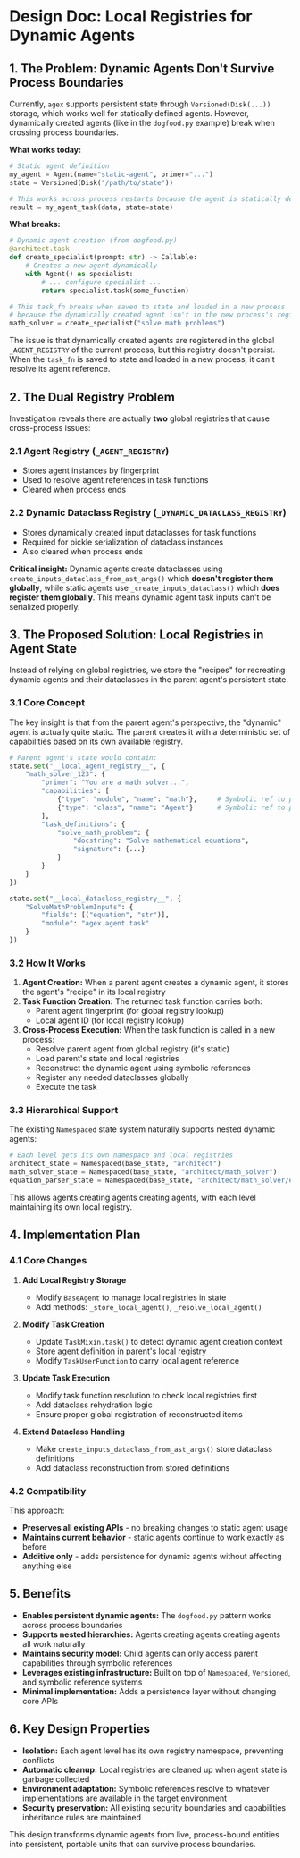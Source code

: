 # Design Doc: Local Registries for Dynamic Agents

## 1. The Problem: Dynamic Agents Don't Survive Process Boundaries

Currently, `agex` supports persistent state through `Versioned(Disk(...))` storage, which works well for statically defined agents. However, dynamically created agents (like in the `dogfood.py` example) break when crossing process boundaries.

**What works today:**
```python
# Static agent definition
my_agent = Agent(name="static-agent", primer="...")
state = Versioned(Disk("/path/to/state"))

# This works across process restarts because the agent is statically defined
result = my_agent_task(data, state=state)
```

**What breaks:**
```python
# Dynamic agent creation (from dogfood.py)
@architect.task
def create_specialist(prompt: str) -> Callable:
    # Creates a new agent dynamically
    with Agent() as specialist:
        # ... configure specialist ...
        return specialist.task(some_function)

# This task_fn breaks when saved to state and loaded in a new process
# because the dynamically created agent isn't in the new process's registry
math_solver = create_specialist("solve math problems")
```

The issue is that dynamically created agents are registered in the global `_AGENT_REGISTRY` of the current process, but this registry doesn't persist. When the `task_fn` is saved to state and loaded in a new process, it can't resolve its agent reference.

## 2. The Dual Registry Problem

Investigation reveals there are actually **two** global registries that cause cross-process issues:

### 2.1 Agent Registry (`_AGENT_REGISTRY`)
- Stores agent instances by fingerprint
- Used to resolve agent references in task functions
- Cleared when process ends

### 2.2 Dynamic Dataclass Registry (`_DYNAMIC_DATACLASS_REGISTRY`)
- Stores dynamically created input dataclasses for task functions
- Required for pickle serialization of dataclass instances
- Also cleared when process ends

**Critical insight:** Dynamic agents create dataclasses using `create_inputs_dataclass_from_ast_args()` which **doesn't register them globally**, while static agents use `_create_inputs_dataclass()` which **does register them globally**. This means dynamic agent task inputs can't be serialized properly.

## 3. The Proposed Solution: Local Registries in Agent State

Instead of relying on global registries, we store the "recipes" for recreating dynamic agents and their dataclasses in the parent agent's persistent state.

### 3.1 Core Concept

The key insight is that from the parent agent's perspective, the "dynamic" agent is actually quite static. The parent creates it with a deterministic set of capabilities based on its own available registry.

```python
# Parent agent's state would contain:
state.set("__local_agent_registry__", {
    "math_solver_123": {
        "primer": "You are a math solver...",
        "capabilities": [
            {"type": "module", "name": "math"},     # Symbolic ref to parent's math module
            {"type": "class", "name": "Agent"}      # Symbolic ref to parent's Agent class
        ],
        "task_definitions": {
            "solve_math_problem": {
                "docstring": "Solve mathematical equations",
                "signature": {...}
            }
        }
    }
})

state.set("__local_dataclass_registry__", {
    "SolveMathProblemInputs": {
        "fields": [("equation", "str")],
        "module": "agex.agent.task"
    }
})
```

### 3.2 How It Works

1. **Agent Creation:** When a parent agent creates a dynamic agent, it stores the agent's "recipe" in its local registry
2. **Task Function Creation:** The returned task function carries both:
   - Parent agent fingerprint (for global registry lookup)
   - Local agent ID (for local registry lookup)
3. **Cross-Process Execution:** When the task function is called in a new process:
   - Resolve parent agent from global registry (it's static)
   - Load parent's state and local registries
   - Reconstruct the dynamic agent using symbolic references
   - Register any needed dataclasses globally
   - Execute the task

### 3.3 Hierarchical Support

The existing `Namespaced` state system naturally supports nested dynamic agents:

```python
# Each level gets its own namespace and local registries
architect_state = Namespaced(base_state, "architect")
math_solver_state = Namespaced(base_state, "architect/math_solver")
equation_parser_state = Namespaced(base_state, "architect/math_solver/equation_parser")
```

This allows agents creating agents creating agents, with each level maintaining its own local registry.

## 4. Implementation Plan

### 4.1 Core Changes

1. **Add Local Registry Storage**
   - Modify `BaseAgent` to manage local registries in state
   - Add methods: `_store_local_agent()`, `_resolve_local_agent()`

2. **Modify Task Creation**
   - Update `TaskMixin.task()` to detect dynamic agent creation context
   - Store agent definition in parent's local registry
   - Modify `TaskUserFunction` to carry local agent reference

3. **Update Task Execution**
   - Modify task function resolution to check local registries first
   - Add dataclass rehydration logic
   - Ensure proper global registration of reconstructed items

4. **Extend Dataclass Handling**
   - Make `create_inputs_dataclass_from_ast_args()` store dataclass definitions
   - Add dataclass reconstruction from stored definitions

### 4.2 Compatibility

This approach:
- **Preserves all existing APIs** - no breaking changes to static agent usage
- **Maintains current behavior** - static agents continue to work exactly as before
- **Additive only** - adds persistence for dynamic agents without affecting anything else

## 5. Benefits

- **Enables persistent dynamic agents:** The `dogfood.py` pattern works across process boundaries
- **Supports nested hierarchies:** Agents creating agents creating agents all work naturally
- **Maintains security model:** Child agents can only access parent capabilities through symbolic references
- **Leverages existing infrastructure:** Built on top of `Namespaced`, `Versioned`, and symbolic reference systems
- **Minimal implementation:** Adds a persistence layer without changing core APIs

## 6. Key Design Properties

- **Isolation:** Each agent level has its own registry namespace, preventing conflicts
- **Automatic cleanup:** Local registries are cleaned up when agent state is garbage collected
- **Environment adaptation:** Symbolic references resolve to whatever implementations are available in the target environment
- **Security preservation:** All existing security boundaries and capabilities inheritance rules are maintained

This design transforms dynamic agents from live, process-bound entities into persistent, portable units that can survive process boundaries. 